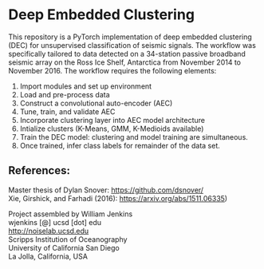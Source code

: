 # Deep Embedded Clustering
This repository is a PyTorch implementation of deep embedded clustering (DEC) for unsupervised classification of seismic signals.  The workflow was specifically tailored to data detected on a 34-station passive broadband seismic array on the Ross Ice Shelf, Antarctica from November 2014 to November 2016.  The workflow requires the following elements:
1. Import modules and set up environment
2. Load and pre-process data
3. Construct a convolutional auto-encoder (AEC)
4. Tune, train, and validate AEC
5. Incorporate clustering layer into AEC model architecture
6. Intialize clusters (K-Means, GMM, K-Medioids available)
7. Train the DEC model: clustering and model training are simultaneous.
8. Once trained, infer class labels for remainder of the data set.

## References:
Master thesis of Dylan Snover: https://github.com/dsnover/
<br>Xie, Girshick, and Farhadi (2016): https://arxiv.org/abs/1511.06335)

Project assembled by William Jenkins
<br>wjenkins [@] ucsd [dot] edu
<br>http://noiselab.ucsd.edu
<br>Scripps Institution of Oceanography
<br>University of California San Diego
<br>La Jolla, California, USA
